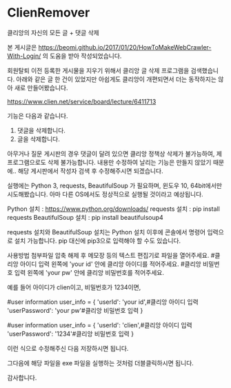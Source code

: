 # ClienRemover
클리앙의 자신의 모든 글 + 댓글 삭제

본 게시글은 https://beomi.github.io/2017/01/20/HowToMakeWebCrawler-With-Login/ 의 도움을 받아 작성되었습니다.

회원탈퇴 이전 등록한 게시물을 지우기 위해서 클리앙 글 삭제 프로그램을 검색했습니다.
아래와 같은 글 한 건이 있었지만 아쉽게도 클리앙이 개편되면서 더는 동작하지는 않아 새로 만들어봤습니다.

https://www.clien.net/service/board/lecture/6411713

기능은 다음과 같습니다.
1. 댓글을 삭제합니다.
2. 글을 삭제합니다.

아무거나 질문 게시판의 경우 댓글이 달려 있으면 클리앙 정책상 삭제가 불가능하여, 제 프로그램으로도 삭제 불가능합니다.
내용만 수정하여 날리는 기능은 만들지 않았기 때문에.. 해당 게시판에서 작성자 검색 후 수정해주시면 되겠습니다.

실행에는 Python 3, requests, BeautifulSoup 가 필요하며, 윈도우 10, 64bit에서만 시도해봤습니다. 아마 다른 OS에서도 정상적으로 실행될 것이라고 예상됩니다.

Python 설치 : https://www.python.org/downloads/
requests 설치 : pip install requests
BeautifulSoup 설치 : pip install beautifulsoup4

requests 설치와 BeautifulSoup 설치는 Python 설치 이후에 콘솔에서 명령어 입력으로 설치 가능합니다. pip 대신에 pip3으로 입력해야 할 수도 있습니다.


사용방법
첨부파일 압축 해제 후 메모장 등의 텍스트 편집기로 파일을 열어주세요.
#클리앙 아이디 입력 왼쪽에 'your id' 안에 클리앙 아이디를 적어주세요.
#클리앙 비밀번호 입력 왼쪽에 'your pw' 안에 클리앙 비밀번호를 적어주세요.

예를 들어 아이디가 clien이고, 비밀번호가 1234이면,

#user information
user_info = {
    'userId': 'your id',#클리앙 아이디 입력
    'userPassword': 'your pw'#클리앙 비밀번호 입력
}

#user information
user_info = {
    'userId': 'clien',#클리앙 아이디 입력
    'userPassword': '1234'#클리앙 비밀번호 입력
}

이런 식으로 수정해주신 다음 저장하시면 됩니다.

그다음에 해당 파일을 exe 파일을 실행하는 것처럼 더블클릭하시면 됩니다.

감사합니다.
